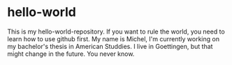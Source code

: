 # hello-world
This is my hello-world-repository. If you want to rule the world, you need to learn how to use github first.
My name is Michel, I'm currently working on my bachelor's thesis in American Studdies. I live in Goettingen, but that might change in the future. You never know.

